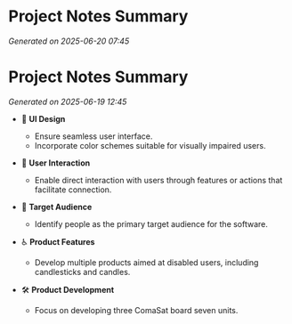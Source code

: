 # Project Notes Summary

*Generated on 2025-06-20 07:45*

# Project Notes Summary

*Generated on 2025-06-19 12:45*

- 🎨 **UI Design**
  - Ensure seamless user interface.
  - Incorporate color schemes suitable for visually impaired users.

- 👥 **User Interaction**
  - Enable direct interaction with users through features or actions that facilitate connection.

- 🎯 **Target Audience**
  - Identify people as the primary target audience for the software.

- ♿ **Product Features**
  - Develop multiple products aimed at disabled users, including candlesticks and candles.

- 🛠️ **Product Development**
  - Focus on developing three ComaSat board seven units.